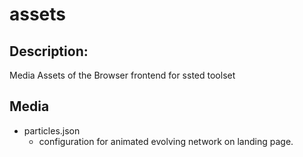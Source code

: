 # assets

## Description:
Media Assets of the Browser frontend for ssted toolset 

## Media
- particles.json
    + configuration for animated evolving network on landing page.



